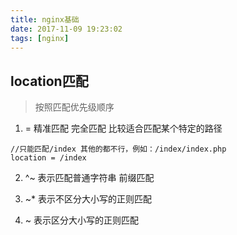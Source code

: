 ```yaml
---
title: nginx基础
date: 2017-11-09 19:23:02
tags: [nginx]
---
```


## location匹配
> 按照匹配优先级顺序
1. =  精准匹配 完全匹配  比较适合匹配某个特定的路径
```
//只能匹配/index 其他的都不行，例如：/index/index.php
location = /index

```
2. ^~ 表示匹配普通字符串 前缀匹配

3. ~* 表示不区分大小写的正则匹配

4. ~ 表示区分大小写的正则匹配

